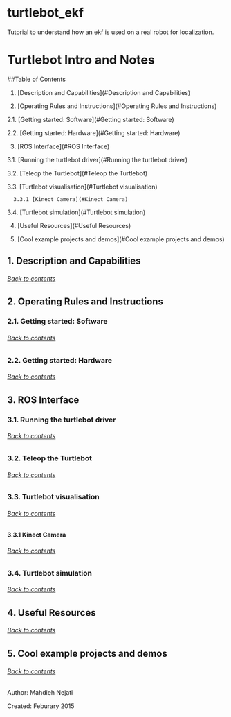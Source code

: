 # turtlebot_ekf
Tutorial to understand how an ekf is used on a real robot for localization. 

Turtlebot Intro and Notes
=========================


##Table of Contents <a name="contents"></a>


1. [Description and Capabilities](#Description and Capabilities)

2. [Operating Rules and Instructions](#Operating Rules and Instructions)

  2.1. [Getting started: Software](#Getting started: Software)

  2.2. [Getting started: Hardware](#Getting started: Hardware)

3. [ROS Interface](#ROS Interface)

  3.1. [Running the turtlebot driver](#Running the turtlebot driver)

  3.2. [Teleop the Turtlebot](#Teleop the Turtlebot)

  3.3. [Turtlebot visualisation](#Turtlebot visualisation)

      3.3.1 [Kinect Camera](#Kinect Camera)

  3.4. [Turtlebot simulation](#Turtlebot simulation)

4. [Useful Resources](#Useful Resources)

5. [Cool example projects and demos](#Cool example projects and demos)


## 1. Description and Capabilities <a name="Description and Capabilities"></a>

###### [Back to contents](#contents)

## 2. Operating Rules and Instructions <a name="Operating Rules and Instructions"></a>

### 2.1. Getting started: Software <a name="Getting started: Software"></a>

###### [Back to contents](#contents)

### 2.2. Getting started: Hardware <a name="Getting started: Hardware"></a>

###### [Back to contents](#contents)


## 3. ROS Interface <a name="ROS Interface"></a>

### 3.1. Running the turtlebot driver <a name="Running the turtlebot driver"></a>


###### [Back to contents](#contents)


### 3.2. Teleop the Turtlebot <a name="Teleop the Turtlebot"></a>


###### [Back to contents](#contents)


### 3.3. Turtlebot visualisation <a name="Turtlebot visualisation"></a>



###### [Back to contents](#contents)


#### 3.3.1 Kinect Camera <a name="Kinect Camera"></a>


###### [Back to contents](#contents)


### 3.4. Turtlebot simulation <a name="Turtlebot simulation"></a>


###### [Back to contents](#contents)


## 4. Useful Resources <a name="Useful Resources"></a>


###### [Back to contents](#contents)


## 5. Cool example projects and demos <a name="Cool example projects and demos"></a>


###### [Back to contents](#contents)


Author: Mahdieh Nejati 

Created: Feburary 2015


